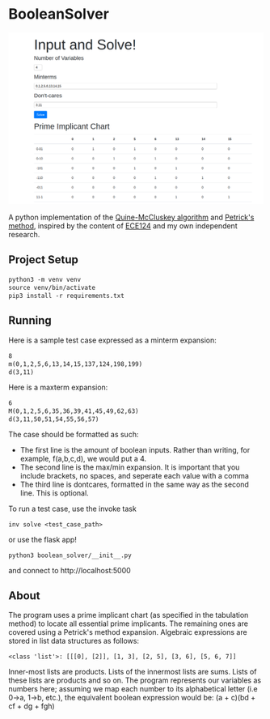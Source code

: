 # BooleanSolver
![](boolean_solver/static/images/flask_app.png)

A python implementation of the [Quine-McCluskey algorithm](https://en.wikipedia.org/wiki/Quine%E2%80%93McCluskey_algorithm) and 
[Petrick's method](https://en.wikipedia.org/wiki/Petrick%27s_method), inspired by the content of [ECE124](https://ece.uwaterloo.ca/~cgebotys/NEW/124-frameset.htm) and my own independent research.

## Project Setup
 ```
 python3 -m venv venv
 source venv/bin/activate
 pip3 install -r requirements.txt
 ```

## Running
Here is a sample test case expressed as a minterm expansion:
```
8
m(0,1,2,5,6,13,14,15,137,124,198,199)
d(3,11)
```
Here is a maxterm expansion:
```
6
M(0,1,2,5,6,35,36,39,41,45,49,62,63)
d(3,11,50,51,54,55,56,57)
```

The case should be formatted as such:
* The first line is the amount of boolean inputs. Rather than writing, for example, f(a,b,c,d), we would put a 4.
* The second line is the max/min expansion. It is important that you include brackets, no spaces, and seperate each value with a comma
* The third line is dontcares, formatted in the same way as the second line. This is optional. 

To run a test case, use the invoke task 

```
inv solve <test_case_path>
```
or use the flask app!
```
python3 boolean_solver/__init__.py
```
and connect to http://localhost:5000

## About 
The program uses a prime implicant chart (as specified in the tabulation method) to locate all essential prime implicants. The remaining ones are covered using a Petrick's method expansion. Algebraic expressions are stored in list data structures as follows:
```
<class 'list'>: [[[0], [2]], [1, 3], [2, 5], [3, 6], [5, 6, 7]]
```
Inner-most lists are products. Lists of the innermost lists are sums. Lists of these lists are products and so on. The program represents our variables as numbers here; assuming we map each number to its alphabetical letter (i.e 0->a, 1->b, etc.), the equivalent boolean 
expression would be:
(a + c)(bd + cf + dg + fgh)
